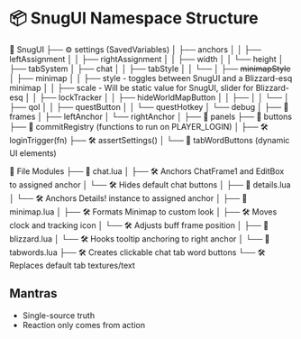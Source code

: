 # 📦 SnugUI Namespace Structure

📂 SnugUI
├── ⚙️ settings (SavedVariables)
│   ├── anchors
│   │   ├── leftAssignment
│   │   ├── rightAssignment
│   │   ├── width
│   │   └── height
│   ├── tabSystem
│   ├── chat
│   │   ├── tabStyle
│   │   └──
│   ├── ~~minimapStyle~~
│   ├── minimap
│   │   ├── style - toggles between SnugUI and a Blizzard-esq minimap
│   │   ├── scale - Will be static value for SnugUI, slider for Blizzard-esq
│   │   ├── lockTracker
│   │   ├── hideWorldMapButton
│   │   ├── 
│   │   └──
│   ├── qol
│   │   ├── questButton 
│   │   └── questHotkey
│   └── debug
│
├── 🧾 frames
│   ├── leftAnchor
│   └── rightAnchor
│
├── 🧾 panels
├── 🧾 buttons
├── 🧾 commitRegistry (functions to run on PLAYER_LOGIN)
│
├── 🛠️ loginTrigger(fn)
├── 🛠️ assertSettings()
│
└── 🧾 tabWordButtons (dynamic UI elements)


📂 File Modules
├── 📄 chat.lua
│   ├── 🛠️ Anchors ChatFrame1 and EditBox to assigned anchor
│   └── 🛠️ Hides default chat buttons
│
├── 📄 details.lua
│   └── 🛠️ Anchors Details! instance to assigned anchor
│
├── 📄 minimap.lua
│   ├── 🛠️ Formats Minimap to custom look
│   ├── 🛠️ Moves clock and tracking icon
│   └── 🛠️ Adjusts buff frame position
│
├── 📄 blizzard.lua
│   └── 🛠️ Hooks tooltip anchoring to right anchor
│
└── 📄 tabwords.lua
    ├── 🛠️ Creates clickable chat tab word buttons
    └── 🛠️ Replaces default tab textures/text

## Mantras
* Single-source truth
* Reaction only comes from action